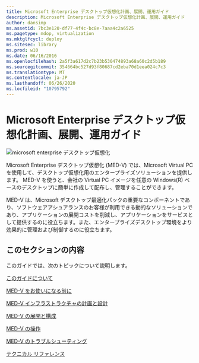```yaml
---
title: Microsoft Enterprise デスクトップ仮想化計画、展開、運用ガイド
description: Microsoft Enterprise デスクトップ仮想化計画、展開、運用ガイド
author: dansimp
ms.assetid: 7bc3e120-df77-4f4c-bc8e-7aaa4c2a6525
ms.pagetype: mdop, virtualization
ms.mktglfcycl: deploy
ms.sitesec: library
ms.prod: w10
ms.date: 06/16/2016
ms.openlocfilehash: 2a5f3a617d2c7b23b530474893a68a60c2d5b189
ms.sourcegitcommit: 354664bc527d93f80687cd2eba70d1eea024c7c3
ms.translationtype: MT
ms.contentlocale: ja-JP
ms.lasthandoff: 06/26/2020
ms.locfileid: "10795792"
---
```

# Microsoft Enterprise デスクトップ仮想化計画、展開、運用ガイド


![microsoft enterprise デスクトップ仮想化](images/medv.gif)

Microsoft Enterprise デスクトップ仮想化 (MED-V) では、Microsoft Virtual PC を使用して、デスクトップ仮想化用のエンタープライズソリューションを提供します。 MED-V を使うと、会社の Virtual PC イメージを任意の Windows(R) ベースのデスクトップに簡単に作成して配布し、管理することができます。

MED-V は、Microsoft デスクトップ最適化パックの重要なコンポーネントであり、ソフトウェアアシュアランスのお客様が利用できる動的なソリューションであり、アプリケーションの展開コストを削減し、アプリケーションをサービスとして提供するのに役立ちます。また、エンタープライズデスクトップ環境をより効果的に管理および制御するのに役立ちます。

## このセクションの内容


このガイドでは、次のトピックについて説明します。

[このガイドについて](about-this-guidemedv.md)

[MED-V をお使いになる前に](getting-started-with-med-v.md)

[MED-V インフラストラクチャの計画と設計](med-v-infrastructure-planning-and-design.md)

[MED-V の展開と構成](med-v-deployment-and-configuration.md)

[MED-V の操作](med-v-operations.md)

[MED-V のトラブルシューティング](troubleshooting-med-v.md)

[テクニカル リファレンス](technical-referencemedv-10-sp1.md)

 

 





